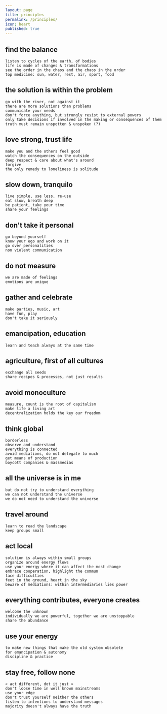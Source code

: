 ```yaml
---
layout: page
title: principles
permalink: /principles/
icon: heart
published: true
---
```


## find the balance
	listen to cycles of the earth, of bodies
	life is made of changes & transformations
	see the order in the chaos and the chaos in the order
	top medicine: sun, water, rest, air, sport, food

## the solution is within the problem
	go with the river, not against it
	there are more solutions than problems
	communicate your needs
	don't force anything, but strongly resist to external powers
	only take decisions if involved in the making or consequences of them
	truth must remain unspotten & unspoken (?)

## love strong, trust life
	make you and the others feel good
	watch the consequences on the outside
	deep respect & care about what's around
	forgive
	the only remedy to loneliness is solitude

## slow down, tranquilo
	live simple, use less, re-use
	eat slow, breath deep
	be patient, take your time
	share your feelings

## don't take it personal
	go beyond yourself
	know your ego and work on it
	go over personalities
	non violent communication

## do not measure
	we are made of feelings
	emotions are unique

## gather and celebrate
	make parties, music, art
	have fun, play
	don't take it seriously

## emancipation, education
	learn and teach always at the same time

## agriculture, first of all cultures
	exchange all seeds
	share recipes & processes, not just results

## avoid monoculture
	measure, count is the root of capitalism
	make life a living art
	decentralization holds the key our freedom

## think global
	borderless
	observe and understand
	everything is connected
	avoid mediations, do not delegate to much
	get means of production
	boycott companies & massmedias

## all the universe is in me
	but do not try to understand everything
	we can not understand the universe
	we do not need to understand the universe

## travel around
	learn to read the landscape
	keep groups small

## act local
	solution is always within small groups
	organize around energy flows
	use your energy where it can affect the most change
	embrace cooperation, highlight the commun
	face difficulties
	feet in the ground, heart in the sky
	beware of mediations: within intermediaries lies power

## everything contributes, everyone creates
	welcome the unknown
	individually we are powerful, together we are unstoppable
	share the abundance

## use your energy 
	to make new things that make the old system obsolete
	for emancipation & autonomy
	discipline & practice

## stay free, follow none
	« act different, dot it just »
	don't loose time in well known mainstreams
	use your edge
	don't trust yourself neither the others
	listen to intentions to understand messages
	majority doesn't always have the truth



